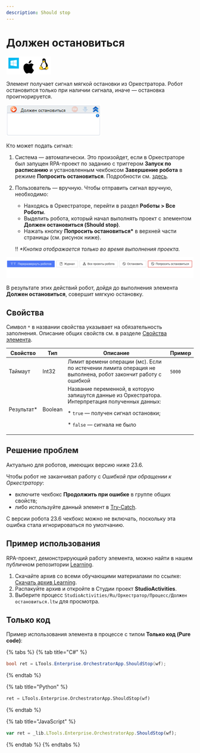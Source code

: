```yaml
---
description: Should stop
---
```


# Должен остановиться

![](../../../../resources/activities/basic/orchestrator/process/image-100-1-1-1-1-1-1-10-153.png)


Элемент получает сигнал мягкой остановки из Оркестратора. Робот остановится только при наличии сигнала, иначе — остановка проигнорируется. 

![](../../../../resources/activities/basic/orchestrator/process/image-282.png)

Кто может подать сигнал:
1. Система — автоматически. Это произойдет, если в Оркестраторе был запущен RPA-проект по заданию с триггером **Запуск по расписанию** и установленным чекбоксом **Завершение робота** в режиме **Попросить остановиться**. Подробности см. [здесь](https://docs.primo-rpa.ru/primo-rpa/orchestrator/basics/tasks#1.-zapusk-po-raspisaniyu).
2. Пользователь — вручную. Чтобы отправить сигнал вручную, необходимо:
   * Находясь в Оркестраторе, перейти в раздел **Роботы  > Все Роботы**.
   * Выделить робота, который начал выполнять проект с элементом **Должен остановиться (Should stop)**.
   * Нажать кнопку **Попросить остановиться\*** в верхней части страницы (см. рисунок ниже).

   :bangbang: *\*Кнопка отображается только во время выполнения проекта.*

 ![](../../../../resources/activities/basic/orchestrator/process/ask-to-stop-2.png)

В результате этих действий робот, дойдя до выполнения элемента **Должен остановиться**, совершит мягкую остановку.

## Свойства
Символ `*` в названии свойства указывает на обязательность заполнения. Описание общих свойств см. в разделе [Свойства элемента](https://docs.primo-rpa.ru/primo-rpa/primo-studio/process/elements#svoistva-elementa).

| Свойство    | Тип     | Описание                                  |  Пример         | 
| ----------- | ------- | ----------------------------------------- | --------------- | 
| Таймаут     | Int32   | Лимит времени операции (мс). Если по истечении лимита операция не выполнена, робот закончит работу с ошибкой | `5000`  |  
| Результат\* | Boolean | Название переменной, в которую запишутся данные из Оркестратора. Интерпретация полученных данных: <p> * `true` — получен сигнал остановки; </p> <p> * `false` — сигнала не было </p> |  | 


## Решение проблем
Актуально для роботов, имеющих версию ниже 23.6.

Чтобы робот не заканчивал работу с *Ошибкой при обращении к Оркестратору*:
- включите чекбокс **Продолжить при ошибке** в группе общих свойств;
- либо используйте данный элемент в [Try-Catch](https://docs.primo-rpa.ru/primo-rpa/g_elements/el_basic/els_logic/el_logic_trycatch). 
 
С версии робота 23.6 чекбокс можно не включать, поскольку эта ошибка стала игнорироваться по умолчанию.


## Пример использования

RPA-проект, демонстрирующий работу элемента, можно найти в нашем публичном репозитории [Learning](https://github.com/PrimoRPA/Learning).

1. Скачайте архив со всеми обучающими материалами по ссылке: [Скачать архив Learning](https://github.com/PrimoRPA/Learning/archive/refs/heads/master.zip).
2. Распакуйте архив и откройте в Студии проект **StudioActivities**.
3. Выберите процесс `StudioActivities/Ru/Оркестратор/Процесс/Должен остановиться.ltw` для просмотра.

## Только код
Пример использования элемента в процессе с типом **Только код (Pure code)**:

{% tabs %}
{% tab title="C#" %}
```csharp
bool ret = LTools.Enterprise.OrchestratorApp.ShouldStop(wf);
```
{% endtab %}

{% tab title="Python" %}
```python
ret = LTools.Enterprise.OrchestratorApp.ShouldStop(wf)
```
{% endtab %}

{% tab title="JavaScript" %}
```javascript
var ret = _lib.LTools.Enterprise.OrchestratorApp.ShouldStop(wf);
```
{% endtab %}
{% endtabs %}
